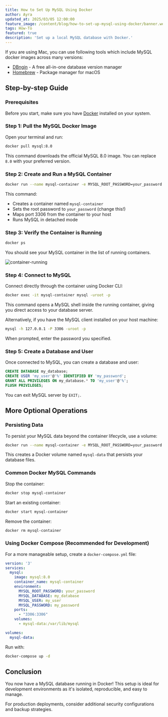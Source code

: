 ```yaml
---
title: How to Set Up MySQL Using Docker
author: Ayra
updated_at: 2025/03/05 12:00:00
feature_image: /content/blog/how-to-set-up-mysql-using-docker/banner.webp
tags: How-To
featured: true
description: 'Set up a local MySQL database with Docker.'
---
```


<HintBlock type="info">

If you are using Mac, you can use following tools which include MySQL docker images across many versions:
- [DBngin](https://dbngin.com/) - A free all-in-one database version manager
- [Homebrew](https://brew.sh/) - Package manager for macOS

</HintBlock>

## Step-by-step Guide

### Prerequisites

Before you start, make sure you have [Docker](https://www.docker.com/products/docker-desktop) installed on your system.

### Step 1: Pull the MySQL Docker Image

Open your terminal and run:

```bash
docker pull mysql:8.0
```

This command downloads the official MySQL 8.0 image. You can replace `8.0` with your preferred version.

### Step 2: Create and Run a MySQL Container

```bash
docker run --name mysql-container -e MYSQL_ROOT_PASSWORD=your_password -p 3306:3306 -d mysql:8.0
```

This command:
- Creates a container named `mysql-container`
- Sets the root password to `your_password` (change this!)
- Maps port 3306 from the container to your host
- Runs MySQL in detached mode

### Step 3: Verify the Container is Running

```bash
docker ps
```

You should see your MySQL container in the list of running containers.

![container-running](/content/blog/how-to-set-up-mysql-using-docker/container-running.webp)

### Step 4: Connect to MySQL

Connect directly through the container using Docker CLI:

```bash
docker exec -it mysql-container mysql -uroot -p
```

This command opens a MySQL shell inside the running container, giving you direct access to your database server.

Alternatively, if you have the MySQL client installed on your host machine:

```bash
mysql -h 127.0.0.1 -P 3306 -uroot -p
```

When prompted, enter the password you specified.

### Step 5: Create a Database and User

Once connected to MySQL, you can create a database and user:

```sql
CREATE DATABASE my_database;
CREATE USER 'my_user'@'%' IDENTIFIED BY 'my_password';
GRANT ALL PRIVILEGES ON my_database.* TO 'my_user'@'%';
FLUSH PRIVILEGES;
```

You can exit MySQL server by `EXIT;`.

## More Optional Operations

### Persisting Data

To persist your MySQL data beyond the container lifecycle, use a volume:

```bash
docker run --name mysql-container -e MYSQL_ROOT_PASSWORD=your_password -p 3306:3306 -v mysql-data:/var/lib/mysql -d mysql:8.0
```

This creates a Docker volume named `mysql-data` that persists your database files.

### Common Docker MySQL Commands

Stop the container:
```bash
docker stop mysql-container
```

Start an existing container:
```bash
docker start mysql-container
```

Remove the container:
```bash
docker rm mysql-container
```

### Using Docker Compose (Recommended for Development)

For a more manageable setup, create a `docker-compose.yml` file:

```yaml
version: '3'
services:
  mysql:
    image: mysql:8.0
    container_name: mysql-container
    environment:
      MYSQL_ROOT_PASSWORD: your_password
      MYSQL_DATABASE: my_database
      MYSQL_USER: my_user
      MYSQL_PASSWORD: my_password
    ports:
      - "3306:3306"
    volumes:
      - mysql-data:/var/lib/mysql

volumes:
  mysql-data:
```

Run with:
```bash
docker-compose up -d
```

## Conclusion

You now have a MySQL database running in Docker! This setup is ideal for development environments as it's isolated, reproducible, and easy to manage.

For production deployments, consider additional security configurations and backup strategies.
